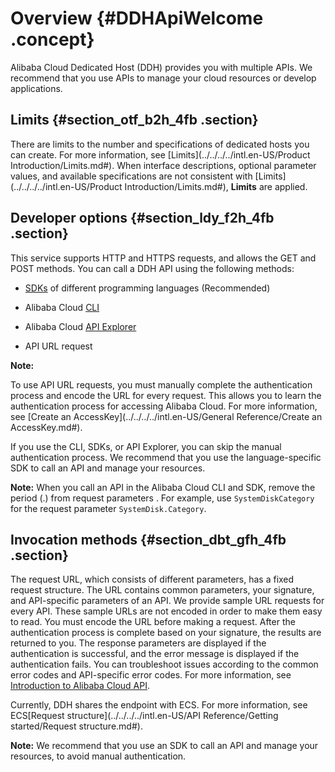 # Overview {#DDHApiWelcome .concept}

Alibaba Cloud Dedicated Host \(DDH\) provides you with multiple APIs. We recommend that you use APIs to manage your cloud resources or develop applications.

## Limits {#section_otf_b2h_4fb .section}

There are limits to the number and specifications of dedicated hosts you can create. For more information, see [Limits](../../../../intl.en-US/Product Introduction/Limits.md#). When interface descriptions, optional parameter values, and available specifications are not consistent with [Limits](../../../../intl.en-US/Product Introduction/Limits.md#), **Limits** are applied.

## Developer options {#section_ldy_f2h_4fb .section}

This service supports HTTP and HTTPS requests, and allows the GET and POST methods. You can call a DDH API using the following methods:

-   [SDKs](https://github.com/aliyun) of different programming languages \(Recommended\)

-   Alibaba Cloud [CLI](https://www.alibabacloud.com/help/doc-detail/29993.htm)

-   Alibaba Cloud [API Explorer](https://api.aliyun.com/)

-   API URL request

**Note:** 

To use API URL requests, you must manually complete the authentication process and encode the URL for every request. This allows you to learn the authentication process for accessing Alibaba Cloud. For more information, see [Create an AccessKey](../../../../intl.en-US/General Reference/Create an AccessKey.md#).


If you use the CLI, SDKs, or API Explorer, you can skip the manual authentication process. We recommend that you use the language-specific SDK to call an API and manage your resources.

**Note:** When you call an API in the Alibaba Cloud CLI and SDK, remove the period \(.\) from request parameters . For example, use `SystemDiskCategory` for the request parameter `SystemDisk.Category`.

## Invocation methods {#section_dbt_gfh_4fb .section}

The request URL, which consists of different parameters, has a fixed request structure. The URL contains common parameters, your signature, and API-specific parameters of an API. We provide sample URL requests for every API. These sample URLs are not encoded in order to make them easy to read. You must encode the URL before making a request. After the authentication process is complete based on your signature, the results are returned to you. The response parameters are displayed if the authentication is successful, and the error message is displayed if the authentication fails. You can troubleshoot issues according to the common error codes and API-specific error codes. For more information, see [Introduction to Alibaba Cloud API](https://www.alibabacloud.com/help/doc-detail/66526.htm). 

Currently, DDH shares the endpoint with ECS. For more information, see ECS[Request structure](../../../../intl.en-US/API Reference/Getting started/Request structure.md#).

**Note:** We recommend that you use an SDK to call an API and manage your resources, to avoid manual authentication.

